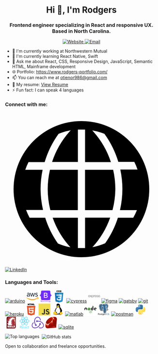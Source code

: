 <!DOCTYPE html>
<html lang="en">
<head>
  <meta charset="UTF-8">
  <meta name="viewport" content="width=device-width, initial-scale=1.0">
</head>
<body>

<h1 align="center">Hi 👋, I'm Rodgers</h1>
<h3 align="center">Frontend engineer specializing in React and responsive UX. Based in North Carolina.</h3>

<p align="center">
  <a href="https://www.rodgers-portfolio.com/" target="_blank" rel="noopener noreferrer">
    <img src="https://img.shields.io/badge/Website-rodgers--portfolio.com-2ea44f?style=for-the-badge" alt="Website" />
  </a>
  <a href="mailto:otienor986@gmail.com" target="_blank" rel="noopener noreferrer">
    <img src="https://img.shields.io/badge/Email-otienor986%40gmail.com-blue?style=for-the-badge" alt="Email" />
  </a>
</p>

<ul>
  <li>🔭 I'm currently working at Northwestern Mutual</li>
  <li>🌱 I'm currently learning React Native, Swift</li>
  <li>💬 Ask me about React, CSS, Responsive Design, JavaScript, Semantic HTML, Mainframe development</li>
  <li>🌐 Portfolio: <a href="https://www.rodgers-portfolio.com/" target="_blank" rel="noopener noreferrer">https://www.rodgers-portfolio.com/</a></li>
  <li>📫 You can reach me at <a href="mailto:otienor986@gmail.com" target="_blank" rel="noopener noreferrer">otienor986@gmail.com</a></li>
  <li>📄 My resume: <a href="https://www.rodgers-portfolio.com/resume" target="_blank" rel="noopener noreferrer">View Resume</a></li>
  <li>⚡ Fun fact: I can speak 4 languages</li>
</ul>

<h3 align="left">Connect with me:</h3>
<p align="left">
  <a href="https://www.rodgers-portfolio.com/" target="_blank" rel="noopener noreferrer">
    <svg fill="#000000" width="800px" height="800px" viewBox="0 0 36 36" version="1.1"  preserveAspectRatio="xMidYMid meet" xmlns="http://www.w3.org/2000/svg" xmlns:xlink="http://www.w3.org/1999/xlink">
    <title>world-solid</title>
    <path d="M10.05,18a20.46,20.46,0,0,0,.62,4.93h6.48V13.45H10.58A20.55,20.55,0,0,0,10.05,18Z" class="clr-i-solid clr-i-solid-path-1"></path><path d="M18.85,13.45v9.48h6.48A20.46,20.46,0,0,0,26,18a20.55,20.55,0,0,0-.52-4.55Z" class="clr-i-solid clr-i-solid-path-2"></path><path d="M18,2A16,16,0,1,0,34,18,16,16,0,0,0,18,2ZM30.22,24.71H26.6a21.8,21.8,0,0,1-3,6,13.86,13.86,0,0,1-3,.92,20.21,20.21,0,0,0,4.18-6.94H18.86v7.15c-.29,0-.57,0-.86,0s-.55,0-.83,0V24.71H11.22a20.21,20.21,0,0,0,4.18,6.95,13.86,13.86,0,0,1-2.94-.9,21.8,21.8,0,0,1-3-6.05H5.78a13.94,13.94,0,0,1-.83-1.81h4A22.2,22.2,0,0,1,8.37,18a21.88,21.88,0,0,1,.48-4.55H4.76a13.88,13.88,0,0,1,.76-1.81H9.33A22.26,22.26,0,0,1,12.61,5a13.86,13.86,0,0,1,2.87-.84,20.13,20.13,0,0,0-4.4,7.45h6.09V4c.28,0,.55,0,.83,0s.58,0,.86,0v7.64h6.09a20.13,20.13,0,0,0-4.39-7.44A13.89,13.89,0,0,1,23.43,5a22.26,22.26,0,0,1,3.27,6.59h3.77a13.89,13.89,0,0,1,.76,1.81H27.17A21.88,21.88,0,0,1,27.66,18a22.2,22.2,0,0,1-.57,4.93h4A13.94,13.94,0,0,1,30.22,24.71Z" class="clr-i-solid clr-i-solid-path-3"></path>
    <rect x="0" y="0" width="36" height="36" fill-opacity="0"/>
</svg>
  </a>
  <a href="https://www.linkedin.com/in/rodgers-otieno-2b649b209/" target="_blank" rel="noopener noreferrer">
    <img align="center" src="https://raw.githubusercontent.com/rahuldkjain/github-profile-readme-generator/master/src/images/icons/Social/linked-in-alt.svg" alt="LinkedIn" height="30" width="40" />
  </a>
</p>

<h3 align="left">Languages and Tools:</h3>
<p align="left">
  <a href="https://www.arduino.cc/" target="_blank" rel="noopener noreferrer"><img src="https://cdn.worldvectorlogo.com/logos/arduino-1.svg" alt="arduino" width="40" height="40"/></a>
  <a href="https://aws.amazon.com" target="_blank" rel="noopener noreferrer"><img src="https://raw.githubusercontent.com/devicons/devicon/master/icons/amazonwebservices/amazonwebservices-original-wordmark.svg" alt="aws" width="40" height="40"/></a>
  <a href="https://getbootstrap.com" target="_blank" rel="noopener noreferrer"><img src="https://raw.githubusercontent.com/devicons/devicon/master/icons/bootstrap/bootstrap-plain-wordmark.svg" alt="bootstrap" width="40" height="40"/></a>
  <a href="https://www.w3schools.com/css/" target="_blank" rel="noopener noreferrer"><img src="https://raw.githubusercontent.com/devicons/devicon/master/icons/css3/css3-original-wordmark.svg" alt="css3" width="40" height="40"/></a>
  <a href="https://www.cypress.io" target="_blank" rel="noopener noreferrer"><img src="https://raw.githubusercontent.com/simple-icons/simple-icons/6e46ec1fc23b60c8fd0d2f2ff46db82e16dbd75f/icons/cypress.svg" alt="cypress" width="40" height="40"/></a>
  <a href="https://expressjs.com" target="_blank" rel="noopener noreferrer"><img src="https://raw.githubusercontent.com/devicons/devicon/master/icons/express/express-original-wordmark.svg" alt="express" width="40" height="40"/></a>
  <a href="https://www.figma.com/" target="_blank" rel="noopener noreferrer"><img src="https://www.vectorlogo.zone/logos/figma/figma-icon.svg" alt="figma" width="40" height="40"/></a>
  <a href="https://www.gatsbyjs.com/" target="_blank" rel="noopener noreferrer"><img src="https://www.vectorlogo.zone/logos/gatsbyjs/gatsbyjs-icon.svg" alt="gatsby" width="40" height="40"/></a>
  <a href="https://git-scm.com/" target="_blank" rel="noopener noreferrer"><img src="https://www.vectorlogo.zone/logos/git-scm/git-scm-icon.svg" alt="git" width="40" height="40"/></a>
  <a href="https://heroku.com" target="_blank" rel="noopener noreferrer"><img src="https://www.vectorlogo.zone/logos/heroku/heroku-icon.svg" alt="heroku" width="40" height="40"/></a>
  <a href="https://www.w3.org/html/" target="_blank" rel="noopener noreferrer"><img src="https://raw.githubusercontent.com/devicons/devicon/master/icons/html5/html5-original-wordmark.svg" alt="html5" width="40" height="40"/></a>
  <a href="https://developer.mozilla.org/en-US/docs/Web/JavaScript" target="_blank" rel="noopener noreferrer"><img src="https://raw.githubusercontent.com/devicons/devicon/master/icons/javascript/javascript-original.svg" alt="javascript" width="40" height="40"/></a>
  <a href="https://www.linux.org/" target="_blank" rel="noopener noreferrer"><img src="https://raw.githubusercontent.com/devicons/devicon/master/icons/linux/linux-original.svg" alt="linux" width="40" height="40"/></a>
  <a href="https://www.mathworks.com/" target="_blank" rel="noopener noreferrer"><img src="https://upload.wikimedia.org/wikipedia/commons/2/21/Matlab_Logo.png" alt="matlab" width="40" height="40"/></a>
  <a href="https://nodejs.org" target="_blank" rel="noopener noreferrer"><img src="https://raw.githubusercontent.com/devicons/devicon/master/icons/nodejs/nodejs-original-wordmark.svg" alt="nodejs" width="40" height="40"/></a>
  <a href="https://www.postgresql.org" target="_blank" rel="noopener noreferrer"><img src="https://raw.githubusercontent.com/devicons/devicon/master/icons/postgresql/postgresql-original-wordmark.svg" alt="postgresql" width="40" height="40"/></a>
  <a href="https://postman.com" target="_blank" rel="noopener noreferrer"><img src="https://www.vectorlogo.zone/logos/getpostman/getpostman-icon.svg" alt="postman" width="40" height="40"/></a>
  <a href="https://www.python.org" target="_blank" rel="noopener noreferrer"><img src="https://raw.githubusercontent.com/devicons/devicon/master/icons/python/python-original.svg" alt="python" width="40" height="40"/></a>
  <a href="https://rubyonrails.org" target="_blank" rel="noopener noreferrer"><img src="https://raw.githubusercontent.com/devicons/devicon/master/icons/rails/rails-original-wordmark.svg" alt="rails" width="40" height="40"/></a>
  <a href="https://reactjs.org/" target="_blank" rel="noopener noreferrer"><img src="https://raw.githubusercontent.com/devicons/devicon/master/icons/react/react-original-wordmark.svg" alt="react" width="40" height="40"/></a>
  <a href="https://redux.js.org" target="_blank" rel="noopener noreferrer"><img src="https://raw.githubusercontent.com/devicons/devicon/master/icons/redux/redux-original.svg" alt="redux" width="40" height="40"/></a>
  <a href="https://www.ruby-lang.org/en/" target="_blank" rel="noopener noreferrer"><img src="https://raw.githubusercontent.com/devicons/devicon/master/icons/ruby/ruby-original.svg" alt="ruby" width="40" height="40"/></a>
  <a href="https://www.sqlite.org/" target="_blank" rel="noopener noreferrer"><img src="https://www.vectorlogo.zone/logos/sqlite/sqlite-icon.svg" alt="sqlite" width="40" height="40"/></a>
</p>

<p>
  <img align="left" src="https://github-readme-stats.vercel.app/api/top-langs?username=rodgers31&show_icons=true&locale=en&layout=compact&theme=transparent" alt="Top languages" />
</p>

<p>&nbsp;
  <img align="center" src="https://github-readme-stats.vercel.app/api?username=rodgers31&show_icons=true&locale=en&theme=transparent" alt="GitHub stats" />
</p>

<p align="left">Open to collaboration and freelance opportunities.</p>

</body>
</html>
